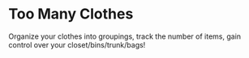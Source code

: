# Too Many Clothes

Organize your clothes into groupings, track the number of items, gain control over your closet/bins/trunk/bags!